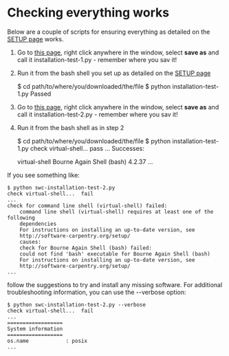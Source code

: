 ---
---

# Checking everything works

Below are a couple of scripts for ensuring everything as detailed on the [SETUP page](../../Setup/setup) works.

1. Go to [this page](https://raw.githubusercontent.com/Chris35Wills/Chris35Wills.github.io/master/courses/Setup_check/installation-test-1.py), right click anywhere in the window, select **save as** and call it installation-test-1.py - remember where you sav it!

2. Run it from the bash shell you set up as detailed on the [SETUP page](../../SETUP/setup)


	$ cd path/to/where/you/downloaded/the/file
	$ python installation-test-1.py
	Passed


3. Go to [this page](https://raw.githubusercontent.com/Chris35Wills/Chris35Wills.github.io/master/courses/Setup_check/installation-test-2.py), right click anywhere in the window, select **save as** and call it installation-test-2.py - remember where you sav it!

4. Run it from the bash shell as in step 2


	$ cd path/to/where/you/downloaded/the/file
	$ python installation-test-1.py
	check virtual-shell...  pass
	...
	Successes:

	virtual-shell Bourne Again Shell (bash) 4.2.37
	...


  If you see something like:


	$ python swc-installation-test-2.py
	check virtual-shell...  fail
	...
	check for command line shell (virtual-shell) failed:
		command line shell (virtual-shell) requires at least one of the following 
		dependencies
		For instructions on installing an up-to-date version, see
		http://software-carpentry.org/setup/
		causes:
		check for Bourne Again Shell (bash) failed:
		could not find 'bash' executable for Bourne Again Shell (bash)
		For instructions on installing an up-to-date version, see
		http://software-carpentry.org/setup/
	...


  follow the suggestions to try and install any missing software. For additional troubleshooting information, you can use the --verbose option:


	$ python swc-installation-test-2.py --verbose
	check virtual-shell...  fail
	...
	==================
	System information
	==================
	os.name            : posix
	...